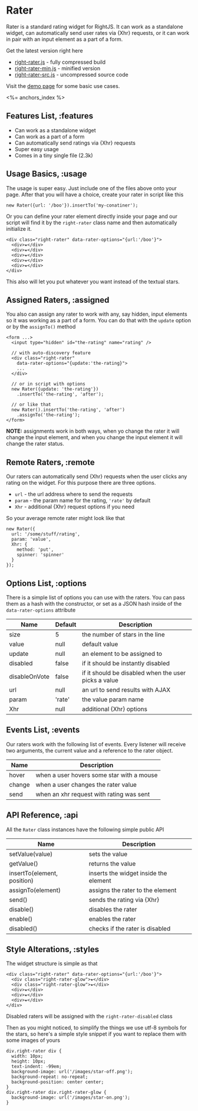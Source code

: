 # Rater

Rater is a standard rating widget for RightJS. It can work as a standalone widget,
can automatically send user rates via {Xhr} requests, or it can work in pair with
an input element as a part of a form.

Get the latest version right here

* [right-rater.js](/builds/ui/right-rater.js) - fully compressed build
* [right-rater-min.js](/builds/ui/right-rater-min.js) - minified version
* [right-rater-src.js](/builds/ui/right-rater-src.js) - uncompressed source code


Visit the [demo page](/ui/rater/demo) for some basic use cases.


<%= anchors_index %>


## Features List, :features

* Can work as a standalone widget
* Can work as a part of a form
* Can automatically send ratings via {Xhr} requests
* Super easy usage
* Comes in a tiny single file (2.3k)


## Usage Basics, :usage

The usage is super easy. Just include one of the files above onto your page.
After that you will have a choice, create your rater in script like this

    new Rater({url: '/boo'}).insertTo('my-conatiner');

Or you can define your rater element directly inside your page and our script will
find it by the `right-rater` class name and then automatically initialize it.

    <div class="right-rater" data-rater-options="{url:'/boo'}">
      <div>★</div>
      <div>★</div>
      <div>★</div>
      <div>★</div>
      <div>★</div>
    </div>

This also will let you put whatever you want instead of the textual stars.


## Assigned Raters, :assigned

You also can assign any rater to work with any, say hidden, input elements so it was working as a part of a form.
You can do that with the `update` option or by the `assignTo()` method

    <form ...>
      <input type="hidden" id="the-rating" name="rating" />
  
      // with auto-discovery feature
      <div class="right-rater"
        data-rater-options="{update:'the-rating}">
        ...
      </div>
  
      // or in script with options
      new Rater({update: 'the-rating'})
        .insertTo('the-rating', 'after');
  
      // or like that
      new Rater().insertTo('the-rating', 'after')
        .assignTo('the-rating');
    </form>

__NOTE:__ assignments work in both ways, when yo change the rater it will change the input element,
and when you change the input element it will change the rater status.


## Remote Raters, :remote

Our raters can automatically send {Xhr} requests when the user clicks any rating on the widget.
For this purpose there are three options.

* `url` - the url address where to send the requests
* `param` - the param name for the rating, `'rate'` by default
* `Xhr` - additional {Xhr} request options if you need

So your average remote rater might look like that

    new Rater({
      url: '/some/stuff/rating',
      param: 'value',
      Xhr: {
        method: 'put',
        spinner: 'spinner'
      }
    });


## Options List, :options

There is a simple list of options you can use with the raters. You can pass them as a hash with
the constructor, or set as a JSON hash inside of the `data-rater-options` attribute

Name          | Default | Description
--------------|---------|---------------------------------------------------------------
size          | 5       | the number of stars in the line
value         | null    | default value
update        | null    | an element to be assigned to
disabled      | false   | if it should be instantly disabled
disableOnVote | false   | if it should be disabled when the user picks a value
url           | null    | an url to send results with AJAX
param         | 'rate'  | the value param name
Xhr           | null    | additional {Xhr} options


## Events List, :events

Our raters work with the following list of events. Every listener will receive two arguments,
the current value and a reference to the rater object.

Name   | Description
-------|------------------------------------------------------------
hover  | when a user hovers some star with a mouse
change | when a user changes the rater value
send   | when an xhr request with rating was sent


## API Reference, :api

All the `Rater` class instances have the following simple public API

Name              | Description
------------------|--------------------------------------------------
setValue(value)   | sets the value
getValue()        | returns the value
insertTo(element, position) | inserts the widget inside the element
assignTo(element) | assigns the rater to the element
send()            | sends the rating via {Xhr}
disable()         | disables the rater
enable()          | enables the rater
disabled()        | checks if the rater is disabled

## Style Alterations, :styles

The widget structure is simple as that

    <div class="right-rater" data-rater-options="{url:'/boo'}">
      <div class="right-rater-glow">★</div>
      <div class="right-rater-glow">★</div>
      <div>★</div>
      <div>★</div>
      <div>★</div>
    </div>

Disabled raters will be assigned with the `right-rater-disabled` class

Then as you might noticed, to simplify the things we use utf-8 symbols for the stars, so
here's a simple style snippet if you want to replace them with some images of yours

    div.right-rater div {
      width: 10px;
      height: 10px;
      text-indent: -99em;
      background-image: url('/images/star-off.png');
      background-repeat: no-repeat;
      background-position: center center;
    }
    div.right-rater div.right-rater-glow {
      background-image: url('/images/star-on.png');
    }

